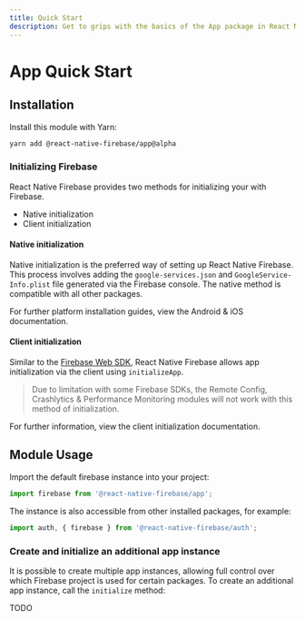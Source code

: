 ```yaml
---
title: Quick Start
description: Get to grips with the basics of the App package in React Native Firebase
---
```


# App Quick Start

## Installation

Install this module with Yarn:

```bash
yarn add @react-native-firebase/app@alpha
```

### Initializing Firebase

React Native Firebase provides two methods for initializing your with Firebase.

- Native initialization
- Client initialization

#### Native initialization

Native initialization is the preferred way of setting up React Native Firebase. This process involves adding the 
`google-services.json` and `GoogleService-Info.plist` file generated via the Firebase console. The native method
is compatible with all other packages.

For further platform installation guides, view the <Anchor version group href="/android">Android</Anchor> & <Anchor version group href="/ios">iOS</Anchor> documentation.

#### Client initialization

Similar to the [Firebase Web SDK](https://www.npmjs.com/package/firebase), React Native Firebase allows app 
initialization via the client using `initializeApp`. 

> Due to limitation with some Firebase SDKs, the Remote Config, Crashlytics & Performance Monitoring modules will not work with this method of initialization. 

For further information, view the <Anchor version group href="/client-initialization">client initialization</Anchor>
documentation.

## Module Usage

Import the default firebase instance into your project:

```js
import firebase from '@react-native-firebase/app';
``` 

The instance is also accessible from other installed packages, for example:

 ```js
import auth, { firebase } from '@react-native-firebase/auth';
 ```

### Create and initialize an additional app instance

It is possible to create multiple app instances, allowing full control over which Firebase project is used
for certain packages. To create an additional app instance, call the `initialize` method:

TODO
